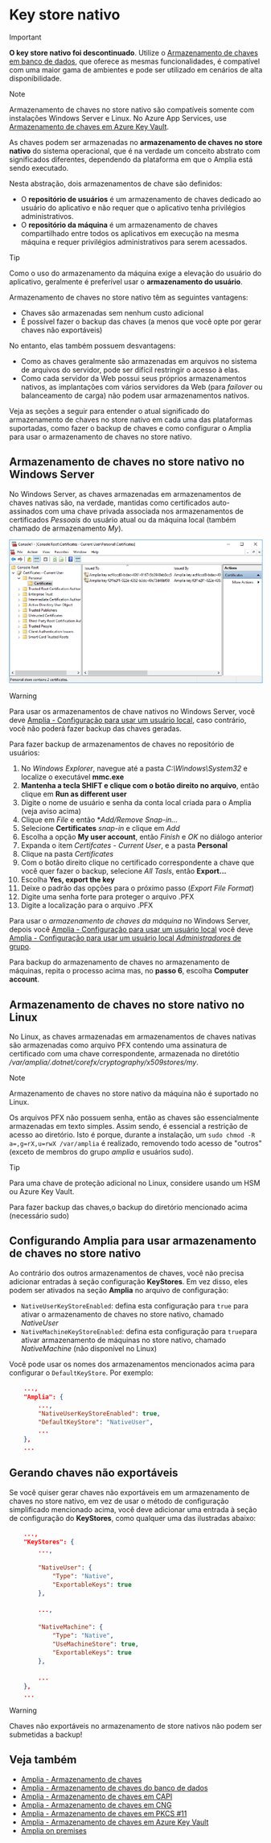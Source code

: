 ﻿# Key store nativo

> [!IMPORTANT]
> **O key store nativo foi descontinuado**. Utilize o [Armazenamento de chaves em banco de dados](database.md), que oferece as mesmas funcionalidades, é compatível
> com uma maior gama de ambientes e pode ser utilizado em cenários de alta disponibilidade.

> [!NOTE]
> Armazenamento de chaves no store nativo são compatíveis somente com instalações Windows Server e Linux. No Azure App Services, use [Armazenamento de chaves em Azure Key Vault](azure.md).

As chaves podem ser armazenadas no **armazenamento de chaves no store nativo** do sistema operacional, que é na verdade um conceito abstrato com significados diferentes, dependendo da
plataforma em que o Amplia está sendo executado.

Nesta abstração, dois armazenamentos de chave são definidos:

* O **repositório de usuários** é um armazenamento de chaves dedicado ao usuário do aplicativo e não requer que o aplicativo tenha privilégios administrativos.
* O **repositório da máquina** é um armazenamento de chaves compartilhado entre todos os aplicativos em execução na mesma máquina e requer privilégios administrativos para serem
acessados.

> [!TIP]
> Como o uso do armazenamento da máquina exige a elevação do usuário do aplicativo, geralmente é preferível usar o **armazenamento do usuário**.

Armazenamento de chaves no store nativo têm as seguintes vantagens:

* Chaves são armazenadas sem nenhum custo adicional
* É possível fazer o backup das chaves (a menos que você opte por gerar chaves não exportáveis)

No entanto, elas também possuem desvantagens:

* Como as chaves geralmente são armazenadas em arquivos no sistema de arquivos do servidor, pode ser difícil restringir o acesso à elas.
* Como cada servidor da Web possui seus próprios armazenamentos nativos, as implantações com vários servidores da Web (para *failover* ou balanceamento de carga) não podem usar
armazenamentos nativos.

Veja as seções a seguir para entender o atual significado do armazenamento de chaves no store nativo em cada uma das plataformas suportadas, como fazer o backup de chaves e como configurar o
Amplia para usar o armazenamento de chaves no store nativo. 

## Armazenamento de chaves no store nativo no Windows Server

No Windows Server, as chaves armazenadas em armazenamentos de chaves nativas são, na verdade, mantidas como certificados auto-assinados com uma chave privada associada nos armazenamentos de
certificados *Pessoais* do usuário atual ou da máquina local (também chamado de armazenamento *My*).

![Windows Native Key Store](../../../../../images/amplia/windows-native-store.png)

> [!WARNING]
> Para usar os armazenamentos de chave nativos no Windows Server, você deve [Amplia - Configuração para usar um usuário local](../windows/configure-app-user.md), caso contrário, você
não poderá fazer backup das chaves geradas.

Para fazer backup de armazenamentos de chaves no repositório de usuários:

1. No *Windows Explorer*, navegue até a pasta *C:\Windows\System32* e localize o executável **mmc.exe**
1. **Mantenha a tecla SHIFT e clique com o botão direito no arquivo**, então clique em **Run as different user**
1. Digite o nome de usuário e senha da conta local criada para o Amplia (veja aviso acima)
1. Clique em *File* e então **Add/Remove Snap-in...*
1. Selecione **Certificates** *snap-in* e clique em *Add*
1. Escolha a opção **My user account**, então *Finish* e *OK* no diálogo anterior
1. Expanda o item *Certifcates - Current User*, e a pasta **Personal**
1. Clique na pasta *Certificates*
1. Com o botão direito clique no certificado correspondente a chave que você quer fazer o backup, selecione *All Tasls*, então **Export...**
1. Escolha **Yes, export the key**
1. Deixe o padrão das opções para o próximo passo (*Export File Format*)
1. Digite uma senha forte para proteger o arquivo .PFX
1. Digite a localização para o arquivo .PFX

Para usar o *armazenamento de chaves da máquina* no Windows Server, depois você [Amplia - Configuração para usar um usuário local](../windows/configure-app-user.md)
você deve [Amplia - Configuração para usar um usuário local *Administradores* de grupo](../windows/configure-app-user.md).

Para backup do armazenamento de chaves no armazenamento de máquinas, repita o processo acima mas, no **passo 6**, escolha **Computer account**.

## Armazenamento de chaves no store nativo no Linux

No Linux,  as chaves armazenadas em armazenamentos de chaves nativas são armazenadas como arquivo PFX contendo uma assinatura de certificado com uma chave correspondente, armazenada no
diretótio */var/amplia/.dotnet/corefx/cryptography/x509stores/my*.

> [!NOTE]
> Armazenamento de chaves no store nativo da máquina não é suportado no Linux.

Os arquivos PFX não possuem senha, então as chaves são essencialmente armazenadas em texto simples. Assim sendo, é essencial a restrição de acesso ao diretório. Isto é porque, durante a
instalação, um `sudo chmod -R a=,g=rX,u=rwX /var/amplia` é realizado, removendo todo acesso de "outros" (exceto de membros do grupo *amplia* e usuários sudo).

> [!TIP]
> Para uma chave de proteção adicional no Linux, considere usando um HSM ou Azure Key Vault.

Para fazer backup das chaves,o backup do diretório mencionado acima (necessário sudo)

## Configurando Amplia para usar armazenamento de chaves no store nativo

Ao contrário dos outros armazenamentos de chaves, você não precisa adicionar entradas à seção configuração **KeyStores**. Em vez disso, eles podem ser ativados na seção **Amplia** no arquivo
de configuração:

* `NativeUserKeyStoreEnabled`: defina esta configuração para `true` para ativar o armazenamento de chaves no store nativo, chamado *NativeUser*
* `NativeMachineKeyStoreEnabled`: defina esta configuração para `true`para ativar armazenamento de máquinas no store nativo, chamado *NativeMachine* (não disponível no Linux)

Você pode usar os nomes dos armazenamentos mencionados acima para configurar o `DefaultKeyStore`. Por exemplo:

```json
	...,
	"Amplia": {
		...,
		"NativeUserKeyStoreEnabled": true,
		"DefaultKeyStore": "NativeUser",
		...
	},
	...
```

## Gerando chaves não exportáveis

Se você quiser gerar chaves não exportáveis em um armazenamento de chaves no store nativo, em vez de usar o método de configuração simplificado mencionado acima, você deve adicionar uma entrada à seção de configuração do **KeyStores**, como qualquer uma das ilustradas abaixo:

```json
	...,
	"KeyStores": {
		...,

		"NativeUser": {
			"Type": "Native",
			"ExportableKeys": true
		},

		...,

		"NativeMachine": {
			"Type": "Native",
			"UseMachineStore": true,
			"ExportableKeys": true
		},

		...
	},
	...
```

> [!WARNING]
> Chaves não exportáveis no armazenamento de store nativos não podem ser submetidas a backup!

## Veja também

* [Amplia - Armazenamento de chaves](index.md)
* [Amplia - Armazenamento de chaves do banco de dados](database.md)
* [Amplia - Armazenamento de chaves em CAPI](capi.md)
* [Amplia - Armazenamento de chaves em CNG](cng.md)
* [Amplia - Armazenamento de chaves em PKCS #11](pkcs11.md)
* [Amplia - Armazenamento de chaves em Azure Key Vault](azure.md)
* [Amplia on premises](../index.md)